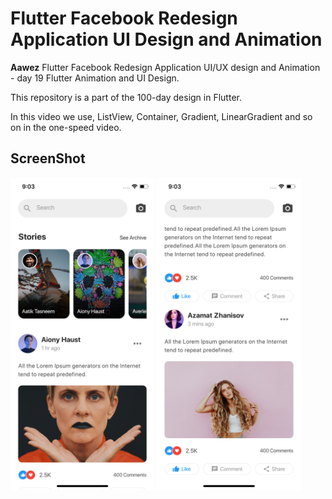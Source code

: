 # Flutter Facebook Redesign Application UI Design and Animation
**Aawez**
Flutter Facebook Redesign Application UI/UX design and Animation - day 19 Flutter Animation and UI Design.

This repository is a part of the 100-day design in Flutter.

In this video we use, ListView, Container, Gradient, LinearGradient and so on in the one-speed video.


## ScreenShot

<img src="assets/screenshot/one.png" height="500em"/>&nbsp;<img src="assets/screenshot/two.png" height="500em" />

